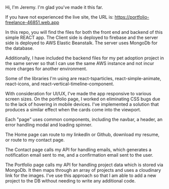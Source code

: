 Hi, I'm Jeremy. I'm glad you've made it this far.

If you have not experienced the live site, the URL is:
https://portfolio-freelance-46851.web.app

In this repo, you will find the files for both the front end and backend of this simple REACT app.
The Client side is deployed to firebase and the server side is deployed to AWS Elastic Beanstalk. 
The server uses MongoDb for the database.

Additionally, I have included the backend files for my pet adoption project in the same server so that I can use the same AWS instance and not incur more charges for another environment.

Some of the libraries I'm using are react-tsparticles, react-simple-animate, react-icons, and react-vertical-timeline-component.

With consideration for UI/UX, I've made the app responsive to various screen sizes. On the portfolio page, I worked on eliminating CSS bugs due to the lack of hovering in mobile devices. I've implemented a solution that produces a similar effect when the cards come into the viewport.

Each "page" uses common components, including the navbar, a header, an error handling modal and loading spinner.

The Home page can route to my linkedIn or Github, download my resume, or route to my contact page.

The Contact page calls my API for handling emails, which generates a notification email sent to me, and a confirmation email sent to the user.

The Portfolio page calls my API for handling project data which is stored via MongoDb.
It then maps through an array of projects and uses a cloudinary link for the images.
I've use this approach so that I am able to add a new project to the DB without needing to write any additional code.